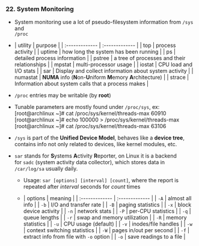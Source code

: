 ### 22. System Monitoring

  * System monitoring use a lot of pseudo-filesystem information from `/sys` and  
    `/proc`

  * | utility | purpose |
  | :------------- | :------------- |
  | top | process activity |
  | uptime | how long the system has been running |
  | ps | detailed process information |
  | pstree | a tree of processes and their relationships |
  | mpstat | multi-processor usage |
  | iostat | CPU load and I/O stats |
  | sar | Display and collect information about system activity |
  | numastat | **NUMA** info (**N**on-**U**niform **M**emory **A**rchitecture) |
  | strace | Information about system calls that a process makes |

  * `/proc` entries may be writable (by **root**)

  * Tunable parameters are mostly found under `/proc/sys`, ex:
        [root@archlinux ~]# cat /proc/sys/kernel/threads-max
        60910
        [root@archlinux ~]# echo 100000 > /proc/sys/kernel/threads-max
        [root@archlinux ~]# cat /proc/sys/kernel/threads-max
        63106
  * `/sys` is part of the **Unified Device Model**, behaves like a **device tree**,  
    contains info not only related to devices, like kernel modules, etc.

  * `sar` stands for **S**ystems **A**ctivity **R**eporter, on Linux it is a backend  
    for `sadc` (system activity data collector), which stores data in `/car/log/sa`
    usually daily.

    * Usage: `sar [options] [interval] [count]`, where the report is repeated after
      *interval* seconds for *count* times

    * | options | meaning |
    | :------------- | :------------- |
    | `-A` | almost all info |
    | `-b` | I/O and transfer rate |
    | `-B` | paging statistics |
    | `-x` | block device activity |
    | `-n` | network stats |
    | `-P` | per-CPU statistics |
    | `-q` | queue lengths |
    | `-r` | swap and memory utilization |
    | `-R` | memory statistics |
    | `-u` | CPU usage (default) |
    | `-v` | inodes/file handles |
    | `-w` | context switching statistics |
    | `-W` | pages in/out per second |
    | `-f` | extract info from file with `-o` option |
    | `-o` | save readings to a file |
